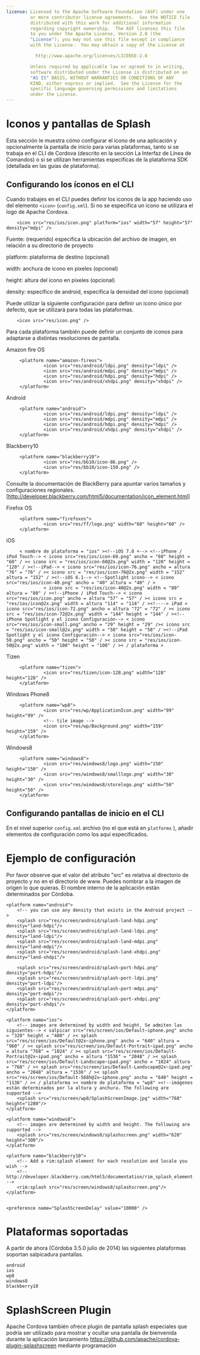 ```yaml
---
license: Licensed to the Apache Software Foundation (ASF) under one
         or more contributor license agreements.  See the NOTICE file
         distributed with this work for additional information
         regarding copyright ownership.  The ASF licenses this file
         to you under the Apache License, Version 2.0 (the
         "License"); you may not use this file except in compliance
         with the License.  You may obtain a copy of the License at

           http://www.apache.org/licenses/LICENSE-2.0

         Unless required by applicable law or agreed to in writing,
         software distributed under the License is distributed on an
         "AS IS" BASIS, WITHOUT WARRANTIES OR CONDITIONS OF ANY
         KIND, either express or implied.  See the License for the
         specific language governing permissions and limitations
         under the License.
---
```


# Iconos y pantallas de Splash

Esta sección le muestra cómo configurar el icono de una aplicación y opcionalmente la pantalla de inicio para varias plataformas, tanto si se trabaja en el CLI de Cordova (descrito en la sección La Interfaz de Línea de Comandos) o si se utilizan herramientas específicas de la plataforma SDK (detallada en las guías de plataforma).

## Configurando los íconos en el CLI

Cuando trabajes en el CLI puedes definir los iconos de la app haciendo uso del elemento `<icon>` (`config.xml`). Si no se especifica un icono se utilizara el logo de Apache Cordova.

        <icon src="res/ios/icon.png" platform="ios" width="57" height="57" density="mdpi" />
    

Fuente: (requerido) especifica la ubicación del archivo de imagen, en relación a su directorio de proyecto

platform: plataforma de destino (opcional)

width: anchura de icono en pixeles (opcional)

height: altura del icono en pixeles (opcional)

density: específico de android, especifica la densidad del icono (opcional)

Puede utilizar la siguiente configuración para definir un icono único por defecto, que se utilizará para todas las plataformas.

        <icon src="res/icon.png" />
    

Para cada plataforma también puede definir un conjunto de iconos para adaptarse a distintas resoluciones de pantalla.

Amazon fire OS

         <platform name="amazon-fireos">
                  <icon src="res/android/ldpi.png" density="ldpi" />
                  <icon src="res/android/mdpi.png" density="mdpi" />
                  <icon src="res/android/hdpi.png" density="hdpi" />
                  <icon src="res/android/xhdpi.png" density="xhdpi" />
         </platform>
    

Android

         <platform name="android">
                  <icon src="res/android/ldpi.png" density="ldpi" />
                  <icon src="res/android/mdpi.png" density="mdpi" />
                  <icon src="res/android/hdpi.png" density="hdpi" />
                  <icon src="res/android/xhdpi.png" density="xhdpi" />
         </platform>
    

Blackberry10

         <platform name="blackberry10">
                  <icon src="res/bb10/icon-86.png" />
                  <icon src="res/bb10/icon-150.png" />
         </platform>
    

Consulte la documentación de BlackBerry para apuntar varios tamaños y configuraciones regionales. [http://developer.blackberry.com/html5/documentation/icon_element.html]

Firefox OS

         <platform name="firefoxos">
                  <icon src="res/ff/logo.png" width="60" height="60" />
         </platform>
    

iOS

         < nombre de plataforma = "ios" ><!--iOS 7.0 +--> <!--iPhone / iPod Touch--> < icono src="res/ios/icon-60.png" ancho = "60" height = "60" / >< icono src = "res/ios/icon-60@2x.png" width = "120" height = "120" / ><!--iPad--> < icono src="res/ios/icon-76.png" ancho = altura "76" = "76" / >< icono src = "res/ios/icon-76@2x.png" width = "152" altura = "152" / ><!--iOS 6.1--> <!--Spotlight icono--> < icono src="res/ios/icon-40.png" ancho = "40" altura = "40" / >
                  < icono src = "res/ios/icon-40@2x.png" width = "80" altura = "80" / ><!--iPhone / iPod Touch--> < icono src="res/ios/icon.png" ancho = altura "57" = "57" / >< icono src = "res/ios/icon@2x.png" width = altura "114" = "114" / ><!----> iPad < icono src="res/ios/icon-72.png" ancho = altura "72" = "72" / >< icono src = "res/ios/icon-72@2x.png" width = "144" height = "144" / ><!--iPhone Spotlight y el icono Configuración--> < icono src="res/ios/icon-small.png" ancho = "29" height = "29" />< icono src = "res/ios/icon-small@2x.png" width = "58" height = "58" / ><!--iPad Spotlight y el icono Configuración--> < icono src="res/ios/icon-50.png" ancho = "50" height = "50" / >< icono src = "res/ios/icon-50@2x.png" width = "100" height = "100" / >< / plataforma >
    

Tizen

         <platform name="tizen">
                  <icon src="res/tizen/icon-128.png" width="128" height="128" />
         </platform>
    

Windows Phone8

         <platform name="wp8">
                  <icon src="res/wp/ApplicationIcon.png" width="99" height="99" />
                  <!-- tile image -->
                  <icon src="res/wp/Background.png" width="159" height="159" />
         </platform>
    

Windows8

         <platform name="windows8">
                  <icon src="res/windows8/logo.png" width="150" height="150" />
                  <icon src="res/windows8/smalllogo.png" width="30" height="30" />
                  <icon src="res/windows8/storelogo.png" width="50" height="50" />
         </platform>
    

## Configurando pantallas de inicio en el CLI

En el nivel superior `config.xml` archivo (no el que está en `platforms` ), añadir elementos de configuración como los aquí especificados.

# Ejemplo de configuración

Por favor observe que el valor del atributo "src" es relativa al directorio de proyecto y no en el directorio de www. Puedes nombrar a la imagen de origen lo que quieras. El nombre interno de la aplicación están determinados por Córdoba.

    <platform name="android">
        <!-- you can use any density that exists in the Android project -->
        <splash src="res/screen/android/splash-land-hdpi.png" density="land-hdpi"/>
        <splash src="res/screen/android/splash-land-ldpi.png" density="land-ldpi"/>
        <splash src="res/screen/android/splash-land-mdpi.png" density="land-mdpi"/>
        <splash src="res/screen/android/splash-land-xhdpi.png" density="land-xhdpi"/>
    
        <splash src="res/screen/android/splash-port-hdpi.png" density="port-hdpi"/>
        <splash src="res/screen/android/splash-port-ldpi.png" density="port-ldpi"/>
        <splash src="res/screen/android/splash-port-mdpi.png" density="port-mdpi"/>
        <splash src="res/screen/android/splash-port-xhdpi.png" density="port-xhdpi"/>
    </platform>
    
    <platform name="ios">
        <!-- images are determined by width and height. Se admiten las siguientes--> < salpicar src="res/screen/ios/Default~iphone.png" ancho = "320" height = "480" / >< splash src="res/screen/ios/Default@2x~iphone.png" ancho = "640" altura = "960" / >< splash src="res/screen/ios/Default-Portrait~ipad.png" ancho = altura "768" = "1024" / >< splash src="res/screen/ios/Default-Portrait@2x~ipad.png" ancho = altura "1536" = "2048" / >< splash src="res/screen/ios/Default-Landscape~ipad.png" ancho = "1024" altura = "768" / >< splash src="res/screen/ios/Default-Landscape@2x~ipad.png" ancho = "2048" altura = "1536" / >< splash src="res/screen/ios/Default-568h@2x~iphone.png" ancho = "640" height = "1136" / >< / plataforma >< nombre de plataforma = "wp8" ><!--imágenes están determinados por la altura y anchura. The following are supported -->
        <splash src="res/screen/wp8/SplashScreenImage.jpg" width="768" height="1280"/>
    </platform>
    
    <platform name="windows8">
        <!-- images are determined by width and height. The following are supported -->
        <splash src="res/screen/windows8/splashscreen.png" width="620" height="300"/>
    </platform>
    
    <platform name="blackberry10">
        <!-- Add a rim:splash element for each resolution and locale you wish -->
        <!-- http://developer.blackberry.com/html5/documentation/rim_splash_element.html -->
        <rim:splash src="res/screen/windows8/splashscreen.png"/>
    </platform>
    
    
    <preference name="SplashScreenDelay" value="10000" />
    

# Plataformas soportadas

A partir de ahora (Córdoba 3.5.0 julio de 2014) las siguientes plataformas soportan salpicadura pantallas.

    android
    ios
    wp8
    windows8
    blackberry10
    

# SplashScreen Plugin

Apache Cordova también ofrece plugin de pantalla splash especiales que podría ser utilizado para mostrar y ocultar una pantalla de bienvenida durante la aplicación lanzamiento https://github.com/apache/cordova-plugin-splashscreen mediante programación
